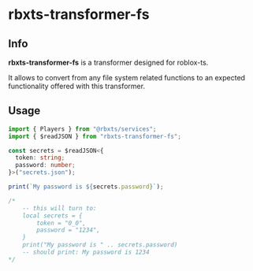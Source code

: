 # rbxts-transformer-fs

## Info

**rbxts-transformer-fs** is a transformer designed for roblox-ts.

It allows to convert from any file system related functions to an expected functionality offered with this transformer.

## Usage

```ts
import { Players } from "@rbxts/services";
import { $readJSON } from "rbxts-transformer-fs";

const secrets = $readJSON<{
  token: string;
  password: number;
}>("secrets.json");

print(`My password is ${secrets.password}`);

/*
	-- this will turn to:
	local secrets = {
		token = "0_0",
		password = "1234",
	}
	print("My password is " .. secrets.password)
	-- should print: My password is 1234
*/
```
